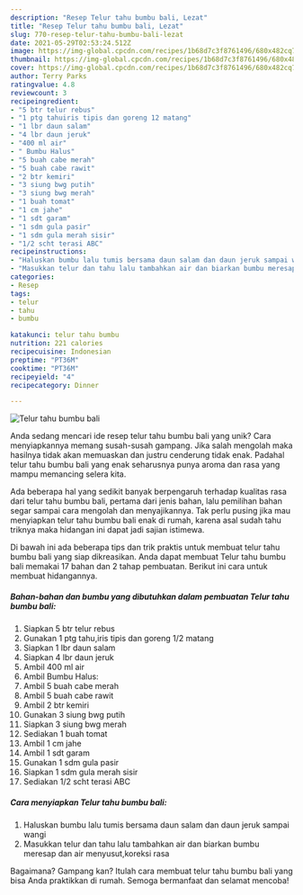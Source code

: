 ```yaml
---
description: "Resep Telur tahu bumbu bali, Lezat"
title: "Resep Telur tahu bumbu bali, Lezat"
slug: 770-resep-telur-tahu-bumbu-bali-lezat
date: 2021-05-29T02:53:24.512Z
image: https://img-global.cpcdn.com/recipes/1b68d7c3f8761496/680x482cq70/telur-tahu-bumbu-bali-foto-resep-utama.jpg
thumbnail: https://img-global.cpcdn.com/recipes/1b68d7c3f8761496/680x482cq70/telur-tahu-bumbu-bali-foto-resep-utama.jpg
cover: https://img-global.cpcdn.com/recipes/1b68d7c3f8761496/680x482cq70/telur-tahu-bumbu-bali-foto-resep-utama.jpg
author: Terry Parks
ratingvalue: 4.8
reviewcount: 3
recipeingredient:
- "5 btr telur rebus"
- "1 ptg tahuiris tipis dan goreng 12 matang"
- "1 lbr daun salam"
- "4 lbr daun jeruk"
- "400 ml air"
- " Bumbu Halus"
- "5 buah cabe merah"
- "5 buah cabe rawit"
- "2 btr kemiri"
- "3 siung bwg putih"
- "3 siung bwg merah"
- "1 buah tomat"
- "1 cm jahe"
- "1 sdt garam"
- "1 sdm gula pasir"
- "1 sdm gula merah sisir"
- "1/2 scht terasi ABC"
recipeinstructions:
- "Haluskan bumbu lalu tumis bersama daun salam dan daun jeruk sampai wangi"
- "Masukkan telur dan tahu lalu tambahkan air dan biarkan bumbu meresap dan air menyusut,koreksi rasa"
categories:
- Resep
tags:
- telur
- tahu
- bumbu

katakunci: telur tahu bumbu 
nutrition: 221 calories
recipecuisine: Indonesian
preptime: "PT36M"
cooktime: "PT36M"
recipeyield: "4"
recipecategory: Dinner

---
```



![Telur tahu bumbu bali](https://img-global.cpcdn.com/recipes/1b68d7c3f8761496/680x482cq70/telur-tahu-bumbu-bali-foto-resep-utama.jpg)

Anda sedang mencari ide resep telur tahu bumbu bali yang unik? Cara menyiapkannya memang susah-susah gampang. Jika salah mengolah maka hasilnya tidak akan memuaskan dan justru cenderung tidak enak. Padahal telur tahu bumbu bali yang enak seharusnya punya aroma dan rasa yang mampu memancing selera kita.



Ada beberapa hal yang sedikit banyak berpengaruh terhadap kualitas rasa dari telur tahu bumbu bali, pertama dari jenis bahan, lalu pemilihan bahan segar sampai cara mengolah dan menyajikannya. Tak perlu pusing jika mau menyiapkan telur tahu bumbu bali enak di rumah, karena asal sudah tahu triknya maka hidangan ini dapat jadi sajian istimewa.


Di bawah ini ada beberapa tips dan trik praktis untuk membuat telur tahu bumbu bali yang siap dikreasikan. Anda dapat membuat Telur tahu bumbu bali memakai 17 bahan dan 2 tahap pembuatan. Berikut ini cara untuk membuat hidangannya.

<!--inarticleads1-->

##### Bahan-bahan dan bumbu yang dibutuhkan dalam pembuatan Telur tahu bumbu bali:

1. Siapkan 5 btr telur rebus
1. Gunakan 1 ptg tahu,iris tipis dan goreng 1/2 matang
1. Siapkan 1 lbr daun salam
1. Siapkan 4 lbr daun jeruk
1. Ambil 400 ml air
1. Ambil  Bumbu Halus:
1. Ambil 5 buah cabe merah
1. Ambil 5 buah cabe rawit
1. Ambil 2 btr kemiri
1. Gunakan 3 siung bwg putih
1. Siapkan 3 siung bwg merah
1. Sediakan 1 buah tomat
1. Ambil 1 cm jahe
1. Ambil 1 sdt garam
1. Gunakan 1 sdm gula pasir
1. Siapkan 1 sdm gula merah sisir
1. Sediakan 1/2 scht terasi ABC




<!--inarticleads2-->

##### Cara menyiapkan Telur tahu bumbu bali:

1. Haluskan bumbu lalu tumis bersama daun salam dan daun jeruk sampai wangi
1. Masukkan telur dan tahu lalu tambahkan air dan biarkan bumbu meresap dan air menyusut,koreksi rasa




Bagaimana? Gampang kan? Itulah cara membuat telur tahu bumbu bali yang bisa Anda praktikkan di rumah. Semoga bermanfaat dan selamat mencoba!
